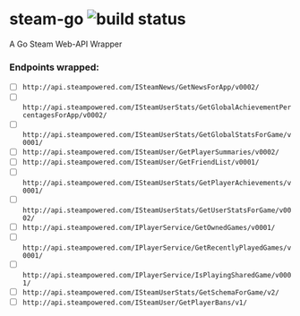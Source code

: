 # steam-go ![build status](https://travis-ci.org/Mungrel/steam-go.svg?branch=master)
A Go Steam Web-API Wrapper

### Endpoints wrapped:
- [ ] `http://api.steampowered.com/ISteamNews/GetNewsForApp/v0002/`
- [ ] `http://api.steampowered.com/ISteamUserStats/GetGlobalAchievementPercentagesForApp/v0002/`
- [ ] `http://api.steampowered.com/ISteamUserStats/GetGlobalStatsForGame/v0001/`
- [ ] `http://api.steampowered.com/ISteamUser/GetPlayerSummaries/v0002/`
- [ ] `http://api.steampowered.com/ISteamUser/GetFriendList/v0001/`
- [ ] `http://api.steampowered.com/ISteamUserStats/GetPlayerAchievements/v0001/`
- [ ] `http://api.steampowered.com/ISteamUserStats/GetUserStatsForGame/v0002/`
- [ ] `http://api.steampowered.com/IPlayerService/GetOwnedGames/v0001/`
- [ ] `http://api.steampowered.com/IPlayerService/GetRecentlyPlayedGames/v0001/`
- [ ] `http://api.steampowered.com/IPlayerService/IsPlayingSharedGame/v0001/`
- [ ] `http://api.steampowered.com/ISteamUserStats/GetSchemaForGame/v2/`
- [ ] `http://api.steampowered.com/ISteamUser/GetPlayerBans/v1/`
